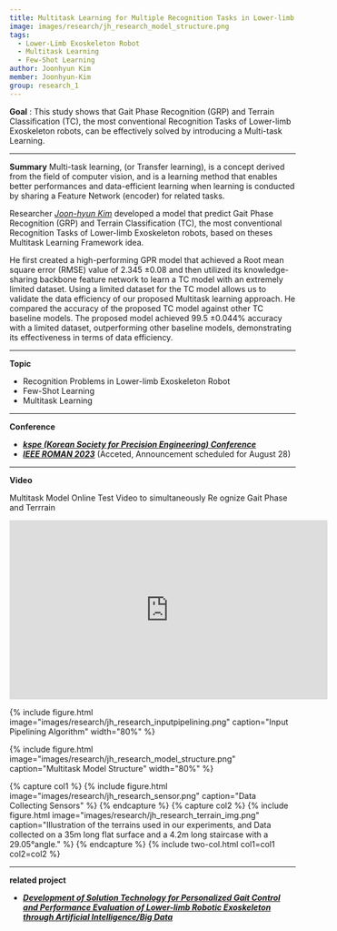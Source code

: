 ```yaml
---
title: Multitask Learning for Multiple Recognition Tasks in Lower-limb Exoskeleton robot
image: images/research/jh_research_model_structure.png
tags:
  - Lower-Limb Exoskeleton Robot
  - Multitask Learning
  - Few-Shot Learning
author: Joonhyun Kim
member: Joonhyun-Kim
group: research_1
---
```

**Goal** : This study shows that Gait Phase Recognition (GRP) and Terrain Classification (TC), the most conventional Recognition Tasks of Lower-limb Exoskeleton robots, can be effectively solved by introducing a Multi-task Learning.

***

**Summary**
Multi-task learning, (or Transfer learning), is a concept derived from the field of computer vision, and is a learning method that enables better performances and data-efficient learning when learning is conducted by sharing a Feature Network (encoder) for related tasks.   
   
Researcher [*Joon-hyun Kim*](http://harco.hanyang.ac.kr/members/Joonhyun-Kim.html) developed a model that predict Gait Phase Recognition (GRP) and Terrain Classification (TC), the most conventional Recognition Tasks of Lower-limb Exoskeleton robots, based on theses Multitask Learning Framework idea.
    
He first created a high-performing GPR model that achieved a Root mean square error (RMSE) value of 2.345 ±0.08 and then utilized its knowledge-sharing backbone
feature network to learn a TC model with an extremely limited dataset. 
Using a limited dataset for the TC model allows us to validate the data efficiency of our proposed Multitask learning
approach. He compared the accuracy of the proposed TC model against other TC baseline models. The proposed model achieved
99.5 ±0.044% accuracy with a limited dataset, outperforming other baseline models, demonstrating its effectiveness in terms of data efficiency.

***

**Topic**    
 * Recognition Problems in Lower-limb Exoskeleton Robot
 * Few-Shot Learning
 * Multitask Learning


   
   
***
**Conference**   
- [**_kspe (Korean Society for Precision Engineering) Conference_**](https://www.dbpia.co.kr/journal/articleDetail?nodeId=NODE11168452)
- [**_IEEE ROMAN 2023_**](https://ro-man2023.org/main) (Acceted, Announcement scheduled for August 28)

***



**<i class="fas fa-play-circle"></i> Video**

Multitask Model Online Test Video to simultaneously Re
ognize Gait Phase and Terrrain
<iframe width="560" height="315" src="https://www.youtube.com/embed/vQQiFxAiJ_w" title="YouTube video player" frameborder="0" allow="accelerometer; autoplay; clipboard-write; encrypted-media; gyroscope; picture-in-picture; web-share" allowfullscreen></iframe>



{%
  include figure.html
  image="images/research/jh_research_inputpipelining.png"
  caption="Input Pipelining Algorithm"
  width="80%"
%}

{%
  include figure.html
  image="images/research/jh_research_model_structure.png"
  caption="Multitask Model Structure"
  width="80%"
%}


{% capture col1 %}
{%
  include figure.html
  image="images/research/jh_research_sensor.png"
  caption="Data Collecting Sensors"
%}
{% endcapture %}
{% capture col2 %}
{%
  include figure.html
  image="images/research/jh_research_terrain_img.png"
  caption="Illustration of the terrains used in our experiments, and Data collected on a 35m long
flat surface and a 4.2m long staircase with a 29.05°angle."
%}
{% endcapture %}
{% include two-col.html col1=col1 col2=col2 %}




***
**related project** 
- [**_Development of Solution Technology for Personalized Gait Control and Performance Evaluation of Lower-limb Robotic Exoskeleton through Artificial Intelligence/Big Data_**](/2022/04/28/project-voucher_iitp_gait_project.html)
